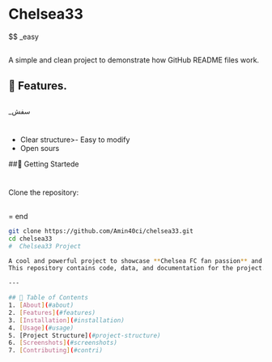 # Chelsea33
$$
_easy
##
A simple and clean project to demonstrate how GitHub README files work.

## 🔧 Features.
##
_سفش
#
- Clear structure>- Easy to modify
- Open sours

 ##🚀 Getting Startede
#
Clone the repository:
##
= end
```bash
git clone https://github.com/Amin40ci/chelsea33.git
cd chelsea33
#  Chelsea33 Project

A cool and powerful project to showcase **Chelsea FC fan passion** and coding skills.  
This repository contains code, data, and documentation for the project.

---

## 📜 Table of Contents
1. [About](#about)
2. [Features](#features)
3. [Installation](#installation)
4. [Usage](#usage)
5. [Project Structure](#project-structure)
6. [Screenshots](#screenshots)
7. [Contributing](#contri)

